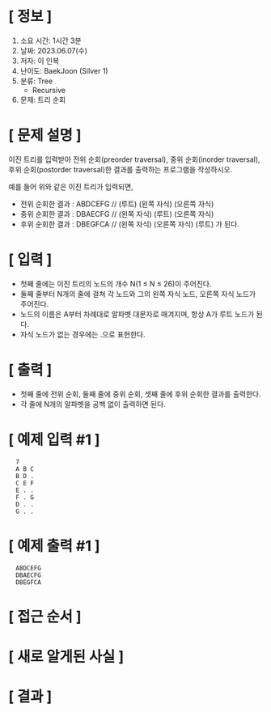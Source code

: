 # **[ 정보 ]**
1. 소요 시간: 1시간 3분
2. 날짜: 2023.06.07(수)
3. 저자: 이 인복
4. 난이도: BaekJoon (Silver 1)
5. 분류: Tree
   - Recursive
6. 문제: 트리 순회

# **[ 문제 설명 ]**
이진 트리를 입력받아 전위 순회(preorder traversal), 중위 순회(inorder traversal), 후위 순회(postorder traversal)한 결과를 출력하는 프로그램을 작성하시오.


예를 들어 위와 같은 이진 트리가 입력되면,

- 전위 순회한 결과 : ABDCEFG // (루트) (왼쪽 자식) (오른쪽 자식)
- 중위 순회한 결과 : DBAECFG // (왼쪽 자식) (루트) (오른쪽 자식)
- 후위 순회한 결과 : DBEGFCA // (왼쪽 자식) (오른쪽 자식) (루트)
가 된다.

# **[ 입력 ]**
- 첫째 줄에는 이진 트리의 노드의 개수 N(1 ≤ N ≤ 26)이 주어진다.   
- 둘째 줄부터 N개의 줄에 걸쳐 각 노드와 그의 왼쪽 자식 노드, 오른쪽 자식 노드가 주어진다.   
- 노드의 이름은 A부터 차례대로 알파벳 대문자로 매겨지며, 항상 A가 루트 노드가 된다.   
- 자식 노드가 없는 경우에는 .으로 표현한다.

# **[ 출력 ]**
- 첫째 줄에 전위 순회, 둘째 줄에 중위 순회, 셋째 줄에 후위 순회한 결과를 출력한다.   
- 각 줄에 N개의 알파벳을 공백 없이 출력하면 된다.

# **[ 예제 입력 #1 ]**
      7
      A B C
      B D .
      C E F
      E . .
      F . G
      D . .
      G . .

# **[ 예제 출력 #1 ]**
      ABDCEFG
      DBAECFG
      DBEGFCA

# **[ 접근 순서 ]**

# **[ 새로 알게된 사실 ]**

# **[ 결과 ]**